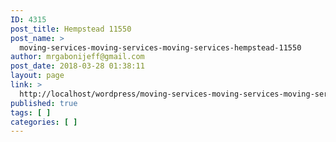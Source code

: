 ```yaml
---
ID: 4315
post_title: Hempstead 11550
post_name: >
  moving-services-moving-services-moving-services-hempstead-11550
author: mrgabonijeff@gmail.com
post_date: 2018-03-28 01:38:11
layout: page
link: >
  http://localhost/wordpress/moving-services-moving-services-moving-services-hempstead-11550/
published: true
tags: [ ]
categories: [ ]
---
```

